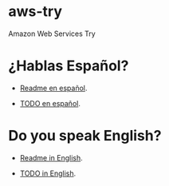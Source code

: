 # aws-try
Amazon Web Services Try

# ¿Hablas Español?
- [Readme en español](README-ES.md).

- [TODO en español](TODO-ES.md).

# Do you speak English?
- [Readme in English](README-EN.md).

- [TODO in English](TODO-EN.md).
